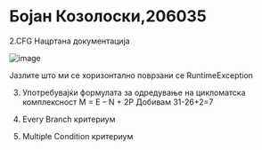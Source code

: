# Бојан Козолоски,206035

2.CFG Нацртана документација

![image](https://github.com/Bojan-Kozoloski/SI_2024_lab2_206035/assets/86926746/4b78e1de-6a95-424d-929d-411d26f1ce53)

Јазлите што ми се хоризонтално поврзани се RuntimeException

3. Употребувајќи формулата за одредување на цикломатска комплексност M = E – N + 2P
   Добивам 31-26+2=7

4. Every Branch критериум


   
5.  Multiple Condition критериум






